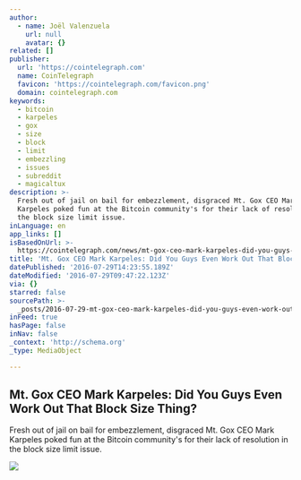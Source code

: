 ```yaml
---
author:
  - name: Joël Valenzuela
    url: null
    avatar: {}
related: []
publisher:
  url: 'https://cointelegraph.com'
  name: CoinTelegraph
  favicon: 'https://cointelegraph.com/favicon.png'
  domain: cointelegraph.com
keywords:
  - bitcoin
  - karpeles
  - gox
  - size
  - block
  - limit
  - embezzling
  - issues
  - subreddit
  - magicaltux
description: >-
  Fresh out of jail on bail for embezzlement, disgraced Mt. Gox CEO Mark
  Karpeles poked fun at the Bitcoin community's for their lack of resolution in
  the block size limit issue.
inLanguage: en
app_links: []
isBasedOnUrl: >-
  https://cointelegraph.com/news/mt-gox-ceo-mark-karpeles-did-you-guys-even-work-out-that-block-size-thing
title: 'Mt. Gox CEO Mark Karpeles: Did You Guys Even Work Out That Block Size Thing?'
datePublished: '2016-07-29T14:23:55.189Z'
dateModified: '2016-07-29T09:47:22.123Z'
via: {}
starred: false
sourcePath: >-
  _posts/2016-07-29-mt-gox-ceo-mark-karpeles-did-you-guys-even-work-out-that-b.md
inFeed: true
hasPage: false
inNav: false
_context: 'http://schema.org'
_type: MediaObject

---
```

<article style=""><h1>Mt. Gox CEO Mark Karpeles: Did You Guys Even Work Out That Block Size Thing?</h1><p>Fresh out of jail on bail for embezzlement, disgraced Mt. Gox CEO Mark Karpeles poked fun at the Bitcoin community's for their lack of resolution in the block size limit issue.</p><img src="https://cointelegraph.com/images/725_Ly9jb2ludGVsZWdyYXBoLmNvbS9zdG9yYWdlL3VwbG9hZHMvdmlldy8wNGE2ODc2MzkzZGVhMTU3OGNjYWRiYjJkYWI4MmU5Ni5qcGc=.jpg" /></article>